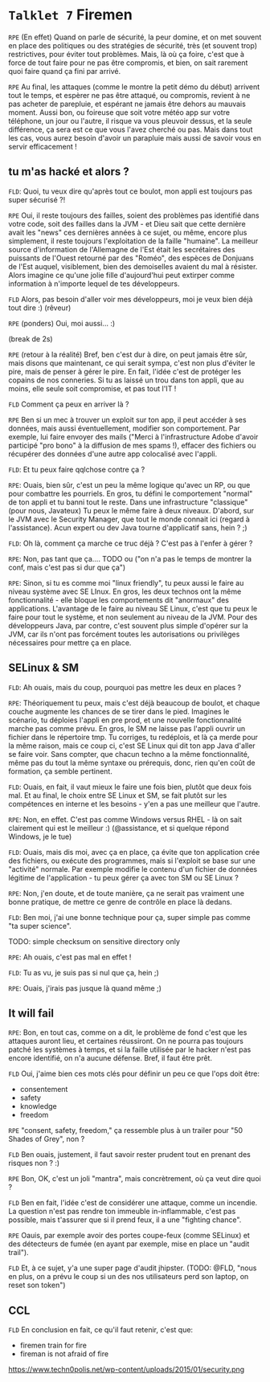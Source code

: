 `Talklet 7` Firemen 
===========

`RPE` (En effet) Quand on parle de sécurité, la peur domine, et on met souvent en place des politiques ou des stratégies de sécurité, très (et souvent trop) restrictives, pour éviter tout problèmes. Mais, là où ça foire, c'est que à force de tout faire pour ne pas être compromis, et bien, on sait rarement quoi faire quand ça fini par arrivé. 

`RPE` Au final, les attaques (comme le montre la petit démo du début) arrivent tout le temps, et espèrer ne pas être attaqué, ou compromis, revient à ne pas acheter de parepluie, et espérant ne jamais être dehors au mauvais moment. Aussi bon, ou foireuse que soit votre météo app sur votre téléphone, un jour ou l'autre, il risque va vous pleuvoir dessus, et la seule différence, ça sera est ce que vous l'avez cherché ou pas. Mais dans tout les cas, vous aurez besoin d'avoir un parapluie mais aussi de savoir vous en servir efficacement !

tu m'as hacké et alors ?
---

`FLD`: Quoi, tu veux dire qu'après tout ce boulot, mon appli est toujours pas super sécurisé ?!

`RPE` Oui, il reste toujours des failles, soient des problèmes pas identifié dans votre code, soit des failles dans la JVM - et Dieu sait que cette dernière avait les "news" ces dernières années à ce sujet, ou même, encore plus simplement, il reste toujours l'exploitation de la faille "humaine". La meilleur source d'information de l'Allemagne de l'Est était les secrétaires des puissants de l'Ouest retourné par des "Roméo", des espèces de Donjuans de l'Est auquel, visiblement, bien des demoiselles avaient du mal à résister. Alors imagine ce qu'une jolie fille d'aujourd'hui peut extirper comme information à n'importe lequel de tes développeurs.

`FLD` Alors, pas besoin d'aller voir mes développeurs, moi je veux bien déjà tout dire :) (rêveur)

`RPE` (ponders) Oui, moi aussi... :) 

(break de 2s)

`RPE` (retour à la réalité) Bref,  ben c'est dur à dire, on peut jamais être sûr, mais disons que maintenant, ce qui serait sympa, c'est non plus d'éviter le pire, mais de penser à gérer le pire. En fait, l'idée c'est de protéger les copains de nos conneries. Si tu as laissé un trou dans ton appli, que au moins, elle seule soit compromise, et pas tout l'IT !

`FLD` Comment ça peux en arriver là ?

`RPE` Ben si un mec à trouver un exploit sur ton app, il peut accéder à ses données, mais aussi éventuellement, modifier son comportement. Par exemple, lui faire envoyer des mails ("Merci à l'infrastructure Adobe d'avoir participé "pro bono" à la diffusion de mes spams !), effacer des fichiers ou récupérer des données d'une autre app colocalisé avec l'appli.

`FLD`: Et tu peux faire qqlchose contre ça ?

`RPE`: Ouais, bien sûr, c'est un peu la même logique qu'avec un RP, ou que pour combattre les pourriels. En gros, tu défini le comportement "normal" de ton appli et tu banni tout le reste. Dans une infrastructure "classique" (pour nous, Javateux) Tu peux le même faire à deux niveaux. D'abord, sur le JVM avec le Security Manager, que tout le monde connait ici (regard à l'assistance). Acun expert ou dev Java tourne d'applicatif sans, hein ? ;)

`FLD`: Oh là, comment ça marche ce truc déjà ? C'est pas à l'enfer à gérer ? 

`RPE`: Non, pas tant que ça.... TODO ou ("on n'a pas le temps de montrer la conf, mais c'est pas si dur que ça")

`RPE`: Sinon, si tu es comme moi "linux friendly", tu peux aussi le faire au niveau système avec SE LInux. En gros, les deux technos ont la même fonctionnalité - elle bloque les comportements dit "anormaux" des applications. L'avantage de le faire au niveau SE Linux, c'est que tu peux le faire pour tout le système, et non seulement au niveau de la JVM. Pour des développeurs Java, par contre, c'est souvent plus simple d'opérer sur la JVM, car ils n'ont pas forcément toutes les autorisations ou privilèges nécessaires pour mettre ça en place. 

SELinux & SM
----

`FLD`: Ah ouais, mais du coup, pourquoi pas mettre les deux en places ? 

`RPE`: Théoriquement tu peux, mais c'est déjà beaucoup de boulot, et chaque couche augmente les chances de se tirer dans le pied. Imagines le scénario, tu déploies l'appli en pre prod, et une nouvelle fonctionnalité marche pas comme prévu. En gros, le SM ne laisse pas l'appli ouvrir un fichier dans le répertoire tmp. Tu corriges, tu redéplois, et là ça merde pour la même raison, mais ce coup ci, c'est SE Linux qui dit ton app Java d'aller se faire voir. Sans compter, que chacun techno a la même fonctionnalité, même pas du tout la même syntaxe ou prérequis, donc, rien qu'en coût de formation, ça semble pertinent.

`FLD`: Ouais, en fait, il vaut mieux le faire une fois bien, plutôt que deux fois mal. Et au final, le choix entre SE Linux et SM, se fait plutôt sur les compétences en interne et les besoins - y'en a pas une meilleur que l'autre.

`RPE`: Non, en effet. C'est pas comme Windows versus RHEL - là on sait clairement qui est le meilleur :) (@assistance, et si quelque répond Windows, je le tue)

`FLD`: Ouais, mais dis moi, avec ça en place, ça évite que ton application crée des fichiers, ou exécute des programmes, mais si l'exploit se base sur une "activité" normale. Par exemple modifie le contenu d'un fichier de données légitime de l'application - tu peux gérer ça avec ton SM ou SE Linux ?

`RPE`: Non, j'en doute, et de toute manière, ça ne serait pas vraiment une bonne pratique, de mettre ce genre de contrôle en place là dedans.

`FLD`: Ben moi, j'ai une bonne technique pour ça, super simple pas comme  "ta super science". 

TODO: simple checksum on sensitive directory only

`RPE`: Ah ouais, c'est pas mal en effet !

`FLD`: Tu as vu, je suis pas si nul que ça, hein ;) 

`RPE`: Ouais, j'irais pas jusque là quand même ;) 

It will fail
----

`RPE`: Bon, en tout cas, comme on a dit, le problème de fond c'est que les attaques auront lieu, et certaines réussiront. On ne pourra pas toujours patché les systèmes à temps, et si la faille utilisée par le hacker n'est pas encore identifié, on n'a aucune défense. Bref, il faut être prêt.

`FLD` Oui, j'aime bien ces mots clés pour définir un peu ce que l'ops doit être:

* consentement
* safety
* knowledge
* freedom

`RPE` "consent, safety, freedom," ça ressemble plus à un trailer pour "50 Shades of Grey", non ? 

`FLD` Ben ouais, justement, il faut savoir rester prudent tout en prenant des risques non ? :)

`RPE` Bon, OK, c'est un joli "mantra", mais concrètrement, où ça veut dire quoi ?

`FLD` Ben en fait, l'idée c'est de considérer une attaque, comme un incendie. La question n'est pas rendre ton immeuble in-inflammable, c'est pas possible, mais t'assurer que si il prend feux, il a une "fighting chance".

`RPE` Oauis, par exemple avoir des portes coupe-feux (comme SELinux) et des détecteurs de fumée (en ayant par exemple, mise en place un "audit trail").

`FLD` Et, à ce sujet, y'a une super page d'audit jhipster.
(TODO: @FLD, "nous en plus, on a prévu le coup si un des nos utilisateurs perd son laptop, on reset son token")

CCL
----

`FLD` En conclusion en fait, ce qu'il faut retenir, c'est que:
* firemen train for fire
* fireman is not afraid of fire

https://www.techn0polis.net/wp-content/uploads/2015/01/security.png
